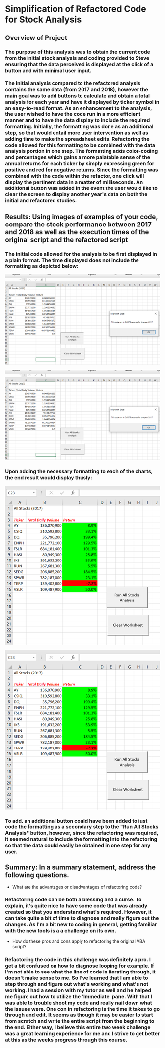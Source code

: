 # Simplification of Refactored Code for Stock Analysis

## Overview of Project
### The purpose of this analysis was to obtain the current code from the initial stock analysis and coding provided to Steve ensuring that the data perceived is displayed at the click of a button and with minimal user input.

### The initial analysis compared to the refactored analysis contains the same data (from 2017 and 2018), however the main goal was to add buttons to calculate and obtain a total analysis for each year and have it displayed by ticker symbol in an easy-to-read format.  As an enhancement to the analysis, the user wished to have the code run in a more efficient manner and to have the data display to include the required formatting.  Initially, the formatting was done as an additional step, so that would entail more user intervention as well as adding time to make the spreadsheet edits.  Refactoring the code allowed for this formatting to be combined with the data analysis portion in one step.  The formatting adds color-coding and percentages which gains a more palatable sense of the annual returns for each ticker by simply expressing green for positive and red for negative returns.  Since the formatting was combined with the code within the refactor, one click will display the pertinent data in a matter of milliseconds.  An additional button was added in the event the user would like to clear the screen to display another year's data on both the initial and refactored studies.

## Results: Using images of examples of your code, compare the stock performance between 2017 and 2018 as well as the execution times of the original script and the refactored script

### The initial code allowed for the analysis to be first displayed in a plain format.  The time displayed does not include the formatting as depicted below:
![AllStocks2017.PNG](./Resources/AllStocks2017.PNG)

![AllStocks2018.PNG](./Resources/AllStocks2017.PNG)

### Upon adding the necessary formatting to each of the charts, the end result would display thusly:
![AllStocks2017Formatted.PNG](./Resources/AllStocks2017Formatted.PNG)

![AllStocks2018Formatted.PNG](./Resources/AllStocks2017Formatted.PNG)

### To add, an additional button could have been added to just code the formatting as a secondary step to the "Run All Stocks Analysis" button, however, since the refactoring was required, it seemed natural to include the formatting into the refactoring so that the data could easily be obtained in one step for any user.

## Summary: In a summary statement, address the following questions.
- What are the advantages or disadvantages of refactoring code?
### Refactoring code can be both a blessing and a curse.  To explain, it's quite nice to have some code that was already created so that you understand what's required.  However, it can take quite a bit of time to diagnose and really figure out the changes.  As I'm a bit new to coding in general, getting familiar with the new tools is a a challenge on its own.
- How do these pros and cons apply to refactoring the original VBA script?
### Refactoring the code in this challenge was definitely a pro.  I get a bit confused on how to diagnose looping for example.  If I'm not able to see what the line of code is iterating through, it doesn't make sense to me.  So I've learned that I am able to step through and figure out what's working and what's not working.  I had a session with my tutor as well and he helped me figure out how to utilize the 'Immediate' pane.  With that I was able to trouble shoot my code and really nail down what the issues were.  One con in refactoring is the time it takes to go through and edit.  It seems as though it may be easier to start from scratch and write the entire script from the beginning to the end.  Either way, I believe this entire two week challenge was a great learning experience for me and I strive to get better at this as the weeks progress through this course.